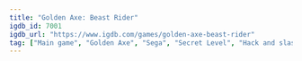 ```yaml
---
title: "Golden Axe: Beast Rider"
igdb_id: 7001
igdb_url: "https://www.igdb.com/games/golden-axe-beast-rider"
tag: ["Main game", "Golden Axe", "Sega", "Secret Level", "Hack and slash/Beat 'em up", "Single player", "Third person", "Action", "Fantasy"]
---
```

